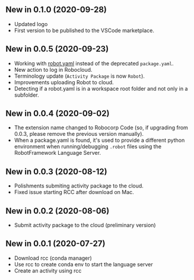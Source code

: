 New in 0.1.0 (2020-09-28)
-----------------------------

- Updated logo
- First version to be published to the VSCode marketplace.

New in 0.0.5 (2020-09-23)
-----------------------------

- Working with [robot.yaml](https://robocorp.com/docs/setup/robot-yaml-format) instead of the deprecated `package.yaml`.
- New action to log in Robocloud.
- Terminology update (`Activity Package` is now `Robot`).
- Improvements uploading Robot to cloud.
- Detecting if a robot.yaml is in a workspace root folder and not only in a subfolder.

New in 0.0.4 (2020-09-02)
-----------------------------

- The extension name changed to Robocorp Code (so, if upgrading from 0.0.3, please 
  remove the previous version manually).
- When a package.yaml is found, it's used to provide a different python environment
  when running/debugging `.robot` files using the RobotFramework Language Server.

New in 0.0.3 (2020-08-12)
-----------------------------

- Polishments submiting activity package to the cloud.
- Fixed issue starting RCC after download on Mac.

New in 0.0.2 (2020-08-06)
-----------------------------

- Submit activity package to the cloud (preliminary version)

New in 0.0.1 (2020-07-27)
-----------------------------

- Download rcc (conda manager)
- Use rcc to create conda env to start the language server
- Create an activity using rcc